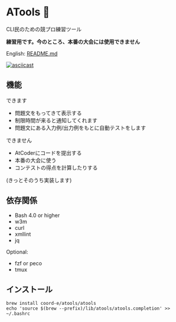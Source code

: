 # ATools :scroll:

CLI民のための競プロ練習ツール

**練習用です。今のところ、本番の大会には使用できません**

English: [README.md](README.md)

[![asciicast](https://asciinema.org/a/GLlCxp2uVUseXk4yDu5RBJAt9.png)](https://asciinema.org/a/GLlCxp2uVUseXk4yDu5RBJAt9)

## 機能

できます
- 問題文をもってきて表示する
- 制限時間が来ると通知してくれます
- 問題文にある入力例/出力例をもとに自動テストをします

できません
- AtCoderにコードを提出する
- 本番の大会に使う
- コンテストの得点を計算したりする

(きっとそのうち実装します)

## 依存関係

- Bash 4.0 or higher
- w3m
- curl
- xmllint
- jq

Optional:
- fzf or peco
- tmux

## インストール

```shell
brew install coord-e/atools/atools
echo 'source $(brew --prefix)/lib/atools/atools.completion' >> ~/.bashrc
```

